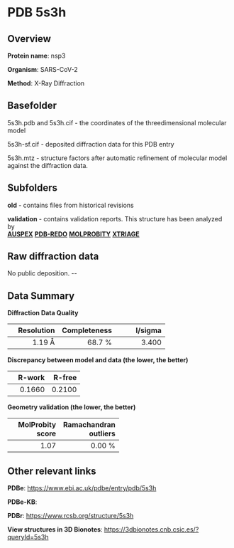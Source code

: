 # PDB 5s3h

## Overview

**Protein name**: nsp3

**Organism**: SARS-CoV-2

**Method**: X-Ray Diffraction



## Basefolder

5s3h.pdb and 5s3h.cif - the coordinates of the threedimensional molecular model

5s3h-sf.cif - deposited diffraction data for this PDB entry

5s3h.mtz - structure factors after automatic refinement of molecular model against the diffraction data.

## Subfolders



**old** - contains files from historical revisions

**validation** - contains validation reports. This structure has been analyzed by <br>[**AUSPEX**](https://github.com/thorn-lab/coronavirus_structural_task_force/tree/master/pdb/nsp3/SARS-CoV-2/5s3h/validation/auspex) [**PDB-REDO**](https://github.com/thorn-lab/coronavirus_structural_task_force/tree/master/pdb/nsp3/SARS-CoV-2/5s3h/validation/pdb-redo) [**MOLPROBITY**](https://github.com/thorn-lab/coronavirus_structural_task_force/tree/master/pdb/nsp3/SARS-CoV-2/5s3h/validation/molprobity) [**XTRIAGE**](https://github.com/thorn-lab/coronavirus_structural_task_force/blob/master/pdb/nsp3/SARS-CoV-2/5s3h/validation/Xtriage_output.log)  



## Raw diffraction data

No public deposition. --<br> 

## Data Summary
**Diffraction Data Quality**

|   | Resolution | Completeness| I/sigma |
|---|-------------:|----------------:|--------------:|
|   |1.19 Å|68.7  %|<img width=50/>3.400|

**Discrepancy between model and data (the lower, the better)**

|   | **R-work**| **R-free**   
|---|-------------:|----------------:|           
||  0.1660|  0.2100|

**Geometry validation (the lower, the better)**

|   |**MolProbity<br>score**| **Ramachandran<br>outliers** 
|---|-------------:|----------------:|
||  1.07|  0.00 %|

 

 



## Other relevant links 
**PDBe**:  https://www.ebi.ac.uk/pdbe/entry/pdb/5s3h

**PDBe-KB**:  
 
**PDBr**: https://www.rcsb.org/structure/5s3h 

**View structures in 3D Bionotes**: https://3dbionotes.cnb.csic.es/?queryId=5s3h

